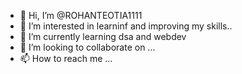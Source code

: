 - 👋 Hi, I’m @ROHANTEOTIA1111
- 👀 I’m interested in learninf and improving my skills..
- 🌱 I’m currently learning dsa and webdev
- 💞️ I’m looking to collaborate on ...
- 📫 How to reach me ...

<!---
ROHANTEOTIA1111/ROHANTEOTIA1111 is a ✨ special ✨ repository because its `README.md` (this file) appears on your GitHub profile.
You can click the Preview link to take a look at your changes.
--->
